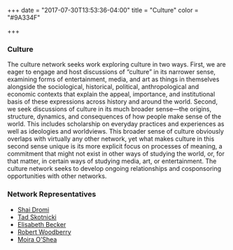 +++
date = "2017-07-30T13:53:36-04:00"
title = "Culture"
color = "#9A334F"

+++

### Culture

The culture network seeks work exploring culture in two ways. First, we are eager to engage and host discussions of “culture” in its narrower sense, examining forms of entertainment, media, and art as things in themselves alongside the sociological, historical, political, anthropological and economic contexts that explain the appeal, importance, and institutional basis of these expressions across history and around the world. Second, we seek discussions of culture in its much broader sense—the origins, structure, dynamics, and consequences of how people make sense of the world. This includes scholarship on everyday practices and experiences as well as ideologies and worldviews. This broader sense of culture obviously overlaps with virtually any other network, yet what makes culture in this second sense unique is its more explicit focus on processes of meaning, a commitment that might not exist in other ways of studying the world, or, for that matter, in certain ways of studying media, art, or entertainment. The culture network seeks to develop ongoing relationships and cosponsoring opportunities with other networks.

### Network Representatives

- [Shai Dromi](mailto:shai.dromi@g.harvard.edu)
- [Tad Skotnicki](mailto:tpskotni@uncg.edu)
- [Elisabeth Becker](mailto:elisabeth.becker-topkara@mwi.uni-heidelberg.de)
- [Robert Woodberry](mailto:robert_woodberry@baylor.edu)  
- [Moira O’Shea](mailto:moshea@uchicago.edu)  